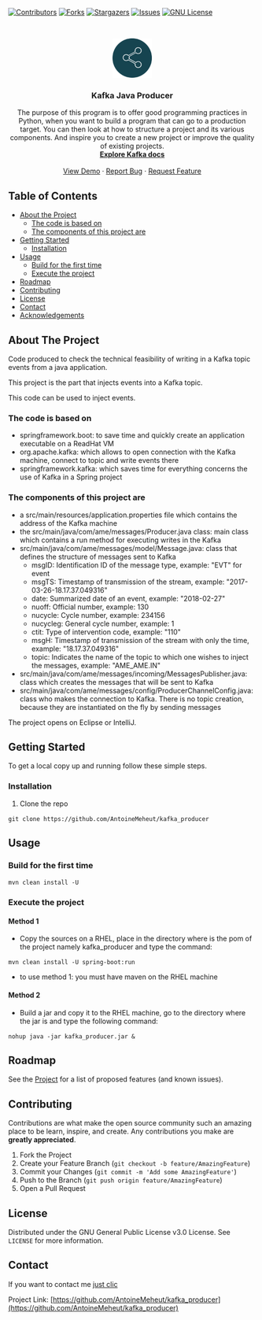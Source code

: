 <!-- PROJECT SHIELDS -->
[![Contributors][contributors-shield]][contributors-url]
[![Forks][forks-shield]][forks-url]
[![Stargazers][stars-shield]][stars-url]
[![Issues][issues-shield]][issues-url]
[![GNU License][license-shield]][license-url]

<!-- PROJECT LOGO -->
<br />
<p align="center">
  <a href="https://github.com/AntoineMeheut/kafka_producer">
    <img src="images/logo.png" alt="Logo" width="80" height="80">
  </a>

  <h3 align="center">Kafka Java Producer</h3>

  <p align="center">
    The purpose of this program is to offer good programming practices in Python, when you want to build a program that can go to a production target. You can then look at how to structure a project and its various components. And inspire you to create a new project or improve the quality of existing projects.
    <br />
    <a href="https://kafka.apache.org/documentation/"><strong>Explore Kafka docs</strong></a>
    <br />
    <br />
    <a href="https://github.com/AntoineMeheut/kafka_producer">View Demo</a>
    ·
    <a href="https://github.com/AntoineMeheut/kafka_producer/issues">Report Bug</a>
    ·
    <a href="https://github.com/AntoineMeheut/kafka_producer/issues">Request Feature</a>
  </p>
</p>

<!-- TABLE OF CONTENTS -->
## Table of Contents

* [About the Project](#about-the-project)
  * [The code is based on](#The-code-is-based-on)
  * [The components of this project are](#The-components-of-this-project-are)
* [Getting Started](#getting-started)
  * [Installation](#installation)
* [Usage](#usage)
  * [Build for the first time](#Build-for-the-first-time)
  * [Execute the project](#Execute-the-project)
* [Roadmap](#roadmap)
* [Contributing](#contributing)
* [License](#license)
* [Contact](#contact)
* [Acknowledgements](#acknowledgements)

<!-- ABOUT THE PROJECT -->
## About The Project
Code produced to check the technical feasibility of writing in a Kafka topic events from a java application.

This project is the part that injects events into a Kafka topic.

This code can be used to inject events.

### The code is based on
* springframework.boot: to save time and quickly create an application executable on a ReadHat VM
* org.apache.kafka: which allows to open connection with the Kafka machine, connect to topic and write events there
* springframework.kafka: which saves time for everything concerns the use of Kafka in a Spring project

### The components of this project are
* a src/main/resources/application.properties file which contains the address of the Kafka machine
* the src/main/java/com/ame/messages/Producer.java class: main class which contains a run method for executing writes in the Kafka
* src/main/java/com/ame/messages/model/Message.java: class that defines the structure of messages sent to Kafka
	* msgID: Identification ID of the message type, example: "EVT" for event
	* msgTS: Timestamp of transmission of the stream, example: "2017-03-26-18.17.37.049316"
	* date: Summarized date of an event, example: "2018-02-27"
	* nuoff: Official number, example: 130
	* nucycle: Cycle number, example: 234156
	* nucycleg: General cycle number, example: 1
	* ctit: Type of intervention code, example: "110"
	* msgH: Timestamp of transmission of the stream with only the time, example: "18.17.37.049316"
	* topic: Indicates the name of the topic to which one wishes to inject the messages, example: "AME_AME.IN"
* src/main/java/com/ame/messages/incoming/MessagesPublisher.java: class which creates the messages that will be sent to Kafka
* src/main/java/com/ame/messages/config/ProducerChannelConfig.java: class who makes the connection to Kafka. There is no topic creation, because they are instantiated on the fly by sending messages
 
The project opens on Eclipse or IntelliJ.
 
<!-- GETTING STARTED -->
## Getting Started

To get a local copy up and running follow these simple steps.

### Installation
 
1. Clone the repo
```
git clone https://github.com/AntoineMeheut/kafka_producer
```

<!-- USAGE EXAMPLES -->
## Usage
### Build for the first time

```
mvn clean install -U
```

### Execute the project
#### Method 1
* Copy the sources on a RHEL, place in the directory where is the pom of the project namely kafka_producer and type the command:

```
mvn clean install -U spring-boot:run
```
    
* to use method 1: you must have maven on the RHEL machine

#### Method 2
* Build a jar and copy it to the RHEL machine, go to the directory
where the jar is and type the following command:

```
nohup java -jar kafka_producer.jar &
```

<!-- ROADMAP -->
## Roadmap

See the [Project](https://github.com/AntoineMeheut/kafka_producer/projects) for a list of proposed features (and known issues).

<!-- CONTRIBUTING -->
## Contributing

Contributions are what make the open source community such an amazing place to be learn, inspire, and create. Any contributions you make are **greatly appreciated**.

1. Fork the Project
2. Create your Feature Branch (`git checkout -b feature/AmazingFeature`)
3. Commit your Changes (`git commit -m 'Add some AmazingFeature'`)
4. Push to the Branch (`git push origin feature/AmazingFeature`)
5. Open a Pull Request

<!-- LICENSE -->
## License

Distributed under the GNU General Public License v3.0 License. See `LICENSE` for more information.

<!-- CONTACT -->
## Contact

If you want to contact me [just clic](mailto:github.contacts@protonmail.com)

Project Link: [https://github.com/AntoineMeheut/kafka_producer](https://github.com/AntoineMeheut/kafka_producer)

<!-- MARKDOWN LINKS & IMAGES -->
<!-- https://www.markdownguide.org/basic-syntax/#reference-style-links -->
[contributors-shield]: https://img.shields.io/github/contributors/AntoineMeheut/kafka_producer?color=green
[contributors-url]: https://github.com/AntoineMeheut/kafka_producer/graphs/contributors
[forks-shield]: https://img.shields.io/github/forks/AntoineMeheut/kafka_producer
[forks-url]: https://github.com/AntoineMeheut/kafka_producer/network/members
[stars-shield]: https://img.shields.io/github/stars/AntoineMeheut/kafka_producer
[stars-url]: https://github.com/AntoineMeheut/kafka_producer/stargazers
[issues-shield]: https://img.shields.io/github/issues/AntoineMeheut/kafka_producer
[issues-url]: https://github.com/AntoineMeheut/kafka_producer/issues
[license-shield]: https://img.shields.io/github/license/AntoineMeheut/kafka_producer
[license-url]: https://github.com/AntoineMeheut/kafka_producer/blob/master/LICENSE
